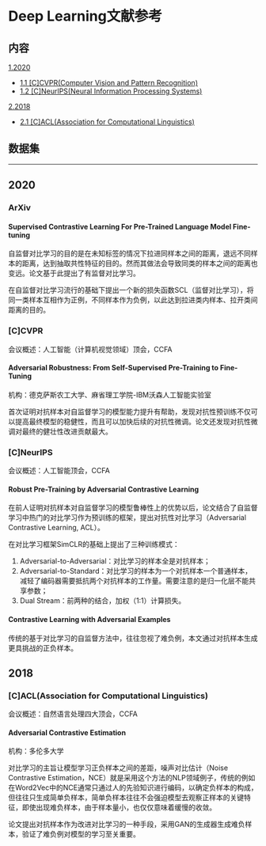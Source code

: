 # Deep Learning文献参考

## 内容

[1.2020](#2020)

- [1.1 [C]CVPR(Computer Vision and Pattern Recognition)](#[C]CVPR)
- [1.2 [C]NeurIPS(Neural Information Processing Systems)](#[C]NeurIPS)

[2.2018](#2018)

- [2.1 [C]ACL(Association for Computational Linguistics)](#CACL-2019)

  

## 数据集



------------------------------------------------------------------------------------------



## <span id="2020">2020</span>

### ArXiv

#### Supervised Contrastive Learning For Pre-Trained Language Model Fine-tuning

自监督对比学习的目的是在未知标签的情况下拉进同样本之间的距离，退远不同样本的距离，达到抽取共性特征的目的。然而其做法会导致同类的样本之间的距离也变远。论文基于此提出了有监督对比学习。

在自监督对比学习流行的基础下提出一个新的损失函数SCL（监督对比学习），将同一类样本互相作为正例，不同样本作为负例，以此达到拉进类内样本、拉开类间距离的目的。

### [C]CVPR

会议概述：人工智能（计算机视觉领域）顶会，CCFA

#### Adversarial Robustness: From Self-Supervised Pre-Training to Fine-Tuning

机构：德克萨斯农工大学、麻省理工学院-IBM沃森人工智能实验室

首次证明对抗样本对自监督学习的模型能力提升有帮助，发现对抗性预训练不仅可以提高最终模型的稳健性，而且可以加快后续的对抗性微调。论文还发现对抗性微调对最终的健壮性改进贡献最大。

### [C]NeurIPS

会议概述：人工智能顶会，CCFA

#### Robust Pre-Training by Adversarial Contrastive Learning

在前人证明对抗样本对自监督学习的模型鲁棒性上的优势以后，论文结合了自监督学习中热门的对比学习作为预训练的框架，提出对抗性对比学习（Adversarial Contrastive Learning, ACL）。

在对比学习框架SimCLR的基础上提出了三种训练模式：

1. Adversarial-to-Adversarial：对比学习的样本全是对抗样本；
2. Adversarial-to-Standard：对比学习的样本为一个对抗样本一个普通样本，减轻了编码器需要抵抗两个对抗样本的工作量。需要注意的是归一化层不能共享参数；
3. Dual Stream：前两种的结合，加权（1:1）计算损失。

#### Contrastive Learning with Adversarial Examples

传统的基于对比学习的自监督方法中，往往忽视了难负例，本文通过对抗样本生成更具挑战的正负样本。

## 2018

### [C]ACL(Association for Computational Linguistics)

会议概述：自然语言处理四大顶会，CCFA

#### Adversarial Contrastive Estimation

机构：多伦多大学

对比学习的主旨让模型学习正负样本之间的差距，噪声对比估计（Noise Contrastive Estimation，NCE）就是采用这个方法的NLP领域例子，传统的例如在Word2Vec中的NCE通常只通过人的先验知识进行编码，以确定负样本的构成，但往往只生成简单负样本，简单负样本往往不会强迫模型去观察正样本的关键特征，即使出现难负样本，由于样本量小，也仅仅意味着缓慢的收敛。

论文提出对抗样本作为改进对比学习的一种手段，采用GAN的生成器生成难负样本，验证了难负例对模型的学习至关重要。





